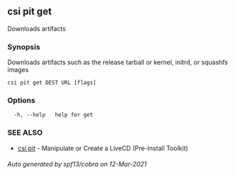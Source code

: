 ## csi pit get

Downloads artifacts

### Synopsis

Downloads artifacts such as the release tarball
	or kernel, initrd, or squashfs images

```
csi pit get DEST URL [flags]
```

### Options

```
  -h, --help   help for get
```

### SEE ALSO

* [csi pit](csi_pit.md)	 - Manipulate or Create a LiveCD (Pre-Install Toolkit)

###### Auto generated by spf13/cobra on 12-Mar-2021
